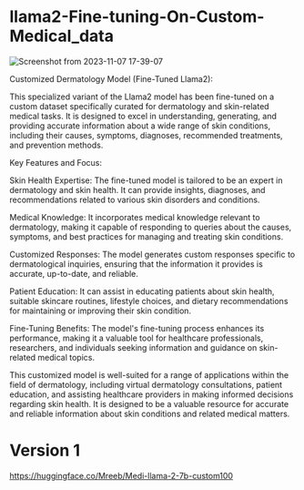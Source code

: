 # llama2-Fine-tuning-On-Custom-Medical_data
![Screenshot from 2023-11-07 17-39-07](https://github.com/Mreeb/llama2-Fine-tuning-On-Custom-Medical_data/assets/103059817/17d2a5f7-6edf-41b4-9da4-0e2672eb0680)

Customized Dermatology Model (Fine-Tuned Llama2):

This specialized variant of the Llama2 model has been fine-tuned on a custom dataset specifically curated for dermatology and skin-related medical tasks. It is designed to excel in understanding, generating, and providing accurate information about a wide range of skin conditions, including their causes, symptoms, diagnoses, recommended treatments, and prevention methods.

Key Features and Focus:

Skin Health Expertise: The fine-tuned model is tailored to be an expert in dermatology and skin health. It can provide insights, diagnoses, and recommendations related to various skin disorders and conditions.

Medical Knowledge: It incorporates medical knowledge relevant to dermatology, making it capable of responding to queries about the causes, symptoms, and best practices for managing and treating skin conditions.

Customized Responses: The model generates custom responses specific to dermatological inquiries, ensuring that the information it provides is accurate, up-to-date, and reliable.

Patient Education: It can assist in educating patients about skin health, suitable skincare routines, lifestyle choices, and dietary recommendations for maintaining or improving their skin condition.

Fine-Tuning Benefits: The model's fine-tuning process enhances its performance, making it a valuable tool for healthcare professionals, researchers, and individuals seeking information and guidance on skin-related medical topics.

This customized model is well-suited for a range of applications within the field of dermatology, including virtual dermatology consultations, patient education, and assisting healthcare providers in making informed decisions regarding skin health. It is designed to be a valuable resource for accurate and reliable information about skin conditions and related medical matters.


# Version 1
https://huggingface.co/Mreeb/Medi-llama-2-7b-custom100
